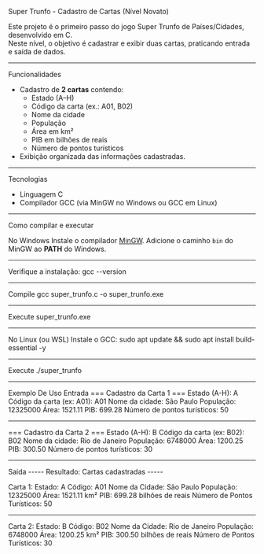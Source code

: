 Super Trunfo - Cadastro de Cartas (Nível Novato)

Este projeto é o primeiro passo do jogo Super Trunfo de Países/Cidades, desenvolvido em C.  
Neste nível, o objetivo é cadastrar e exibir duas cartas, praticando entrada e saída de dados.

---

Funcionalidades
- Cadastro de **2 cartas** contendo:
  - Estado (A–H)
  - Código da carta (ex.: A01, B02)
  - Nome da cidade
  - População
  - Área em km²
  - PIB em bilhões de reais
  - Número de pontos turísticos
- Exibição organizada das informações cadastradas.

---

Tecnologias
- Linguagem C
- Compilador GCC (via MinGW no Windows ou GCC em Linux)

---

Como compilar e executar

No Windows
Instale o compilador [MinGW](https://www.mingw-w64.org/downloads/).
Adicione o caminho `bin` do MinGW ao **PATH** do Windows.

---

Verifique a instalação:
   gcc --version

---

Compile
  gcc super_trunfo.c -o super_trunfo.exe

---

Execute
  super_trunfo.exe

---

No Linux (ou WSL)
Instale o GCC:
  sudo apt update && sudo apt install build-essential -y

---

Execute
  ./super_trunfo

---

Exemplo De Uso
Entrada
=== Cadastro da Carta 1 ===
Estado (A-H): A
Código da carta (ex: A01): A01
Nome da cidade: São Paulo
População: 12325000
Área: 1521.11
PIB: 699.28
Número de pontos turísticos: 50

---

=== Cadastro da Carta 2 ===
Estado (A-H): B
Código da carta (ex: B02): B02
Nome da cidade: Rio de Janeiro
População: 6748000
Área: 1200.25
PIB: 300.50
Número de pontos turísticos: 30

---

Saida
----- Resultado: Cartas cadastradas -----

Carta 1:
Estado: A
Código: A01
Nome da Cidade: São Paulo
População: 12325000
Área: 1521.11 km²
PIB: 699.28 bilhões de reais
Número de Pontos Turísticos: 50

---

Carta 2:
Estado: B
Código: B02
Nome da Cidade: Rio de Janeiro
População: 6748000
Área: 1200.25 km²
PIB: 300.50 bilhões de reais
Número de Pontos Turísticos: 30


